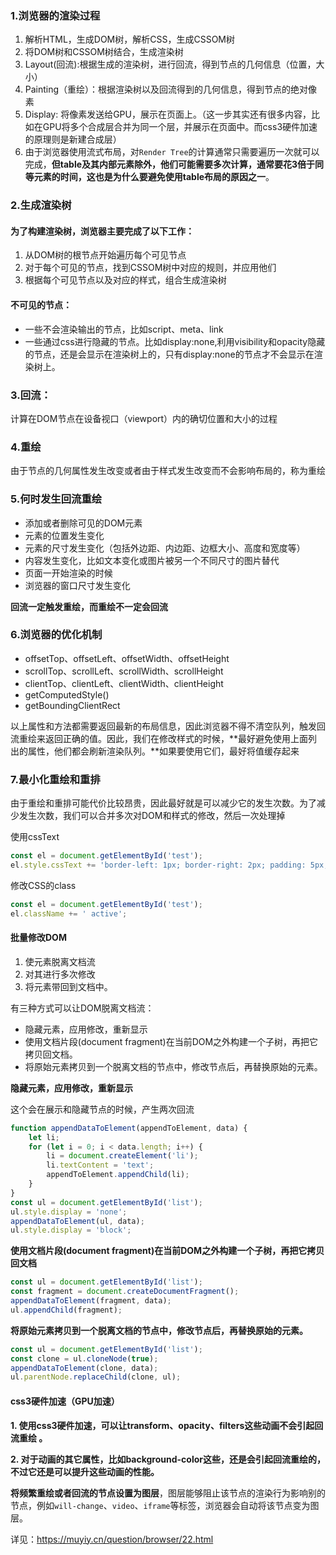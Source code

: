 ### 1.浏览器的渲染过程

1. 解析HTML，生成DOM树，解析CSS，生成CSSOM树
2. 将DOM树和CSSOM树结合，生成渲染树
3. Layout(回流):根据生成的渲染树，进行回流，得到节点的几何信息（位置，大小）
4. Painting（重绘）：根据渲染树以及回流得到的几何信息，得到节点的绝对像素
5. Display: 将像素发送给GPU，展示在页面上。（这一步其实还有很多内容，比如在GPU将多个合成层合并为同一个层，并展示在页面中。而css3硬件加速的原理则是新建合成层）
6. 由于浏览器使用流式布局，对`Render Tree`的计算通常只需要遍历一次就可以完成，**但table及其内部元素除外，他们可能需要多次计算，通常要花3倍于同等元素的时间，这也是为什么要避免使用table布局的原因之一**。

### 2.生成渲染树

#### 为了构建渲染树，浏览器主要完成了以下工作：

1. 从DOM树的根节点开始遍历每个可见节点
2. 对于每个可见的节点，找到CSSOM树中对应的规则，并应用他们
3. 根据每个可见节点以及对应的样式，组合生成渲染树

#### 不可见的节点：

- 一些不会渲染输出的节点，比如script、meta、link
- 一些通过css进行隐藏的节点。比如display:none,利用visibility和opacity隐藏的节点，还是会显示在渲染树上的，只有display:none的节点才不会显示在渲染树上。

### 3.回流：

计算在DOM节点在设备视口（viewport）内的确切位置和大小的过程

### 4.重绘

由于节点的几何属性发生改变或者由于样式发生改变而不会影响布局的，称为重绘

### 5.何时发生回流重绘

- 添加或者删除可见的DOM元素
- 元素的位置发生变化
- 元素的尺寸发生变化（包括外边距、内边距、边框大小、高度和宽度等）
- 内容发生变化，比如文本变化或图片被另一个不同尺寸的图片替代
- 页面一开始渲染的时候
- 浏览器的窗口尺寸发生变化

**回流一定触发重绘，而重绘不一定会回流**

### 6.浏览器的优化机制

- offsetTop、offsetLeft、offsetWidth、offsetHeight
- scrollTop、scrollLeft、scrollWidth、scrollHeight
- clientTop、clientLeft、clientWidth、clientHeight
- getComputedStyle()
- getBoundingClientRect

以上属性和方法都需要返回最新的布局信息，因此浏览器不得不清空队列，触发回流重绘来返回正确的值。因此，我们在修改样式的时候，**最好避免使用上面列出的属性，他们都会刷新渲染队列。**如果要使用它们，最好将值缓存起来

### 7.最小化重绘和重排

由于重绘和重排可能代价比较昂贵，因此最好就是可以减少它的发生次数。为了减少发生次数，我们可以合并多次对DOM和样式的修改，然后一次处理掉

使用cssText

```javascript
const el = document.getElementById('test');
el.style.cssText += 'border-left: 1px; border-right: 2px; padding: 5px;';
```

修改CSS的class

```javascript
const el = document.getElementById('test');
el.className += ' active';
```

#### 批量修改DOM

1. 使元素脱离文档流
2. 对其进行多次修改
3. 将元素带回到文档中。

有三种方式可以让DOM脱离文档流：

- 隐藏元素，应用修改，重新显示
- 使用文档片段(document fragment)在当前DOM之外构建一个子树，再把它拷贝回文档。
- 将原始元素拷贝到一个脱离文档的节点中，修改节点后，再替换原始的元素。

**隐藏元素，应用修改，重新显示**

这个会在展示和隐藏节点的时候，产生两次回流

```javascript
function appendDataToElement(appendToElement, data) {
    let li;
    for (let i = 0; i < data.length; i++) {
    	li = document.createElement('li');
        li.textContent = 'text';
        appendToElement.appendChild(li);
    }
}
const ul = document.getElementById('list');
ul.style.display = 'none';
appendDataToElement(ul, data);
ul.style.display = 'block';
```

**使用文档片段(document fragment)在当前DOM之外构建一个子树，再把它拷贝回文档**

```javascript
const ul = document.getElementById('list');
const fragment = document.createDocumentFragment();
appendDataToElement(fragment, data);
ul.appendChild(fragment);
```

**将原始元素拷贝到一个脱离文档的节点中，修改节点后，再替换原始的元素。**

```javascript
const ul = document.getElementById('list');
const clone = ul.cloneNode(true);
appendDataToElement(clone, data);
ul.parentNode.replaceChild(clone, ul);
```

#### css3硬件加速（GPU加速）

**1. 使用css3硬件加速，可以让transform、opacity、filters这些动画不会引起回流重绘 。**

**2. 对于动画的其它属性，比如background-color这些，还是会引起回流重绘的，不过它还是可以提升这些动画的性能。**

**将频繁重绘或者回流的节点设置为图层**，图层能够阻止该节点的渲染行为影响别的节点，例如`will-change`、`video`、`iframe`等标签，浏览器会自动将该节点变为图层。

详见：https://muyiy.cn/question/browser/22.html

